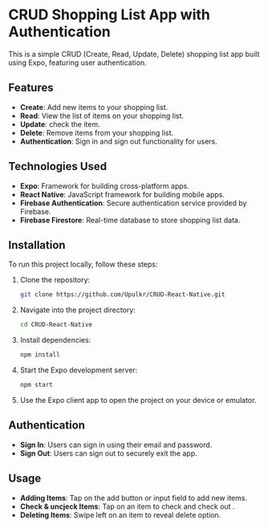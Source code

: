 



# CRUD Shopping List App with Authentication

This is a simple CRUD (Create, Read, Update, Delete) shopping list app built using Expo, featuring user authentication.

## Features

- **Create**: Add new items to your shopping list.
- **Read**: View the list of items on your shopping list.
- **Update**: check the item.
- **Delete**: Remove items from your shopping list.
- **Authentication**: Sign in and sign out functionality for users.

## Technologies Used

- **Expo**: Framework for building cross-platform apps.
- **React Native**: JavaScript framework for building mobile apps.
- **Firebase Authentication**: Secure authentication service provided by Firebase.
- **Firebase Firestore**: Real-time database to store shopping list data.

## Installation

To run this project locally, follow these steps:

1. Clone the repository:
   ```bash
   git clone https://github.com/Upulkr/CRUD-React-Native.git
   ```

2. Navigate into the project directory:
   ```bash
   cd CRUD-React-Native
   ```

3. Install dependencies:
   ```bash
   npm install
   ```

4. Start the Expo development server:
   ```bash
   npm start
   ```

5. Use the Expo client app to open the project on your device or emulator.

## Authentication

- **Sign In**: Users can sign in using their email and password.
- **Sign Out**: Users can sign out to securely exit the app.

## Usage

- **Adding Items**: Tap on the add button or input field to add new items.
- **Check & uncjeck Items**: Tap on an item to check and check out .
- **Deleting Items**: Swipe left on an item to reveal delete option.


